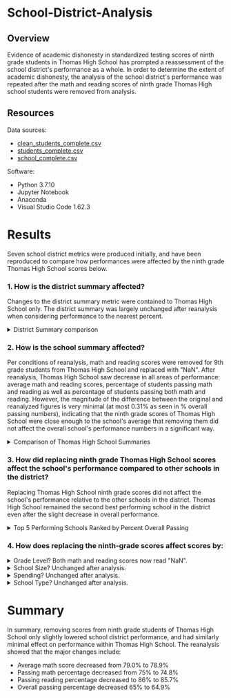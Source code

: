 # School-District-Analysis

## Overview
Evidence of academic dishonesty in standardized testing scores of ninth grade students in Thomas High School has prompted a reassessment of the school district's performance as a whole. In order to determine the extent of academic dishonesty, the analysis of the school district's performance was repeated after the math and reading scores of ninth grade Thomas High school students were removed from analysis. 

## Resources
Data sources: 
* [clean_students_complete.csv](Resources/clean_students_complete.csv)
* [students_complete.csv](Resources/students_complete.csv)
* [school_complete.csv](Resources/school_complete.csv) <!--link the CSVs after uploading-->

Software:
* Python 3.7.10
* Jupyter Notebook
* Anaconda
* Visual Studio Code 1.62.3

# Results
Seven school district metrics were produced initially, and have been reproduced to compare how performances were affected by the ninth grade Thomas High School scores below.

### 1. How is the district summary affected?
Changes to the district summary metric were contained to Thomas High School only. The district summary was largely unchanged after reanalysis when considering performance to the nearest percent.  
    <details>
    <summary>District Summary comparison</summary>
    Reanalyzed
    <img src="Resources/images/district_summary_reanalyzed.png"> 
    Original
    <img src="Resources/images/district_summary_original.png"> 
    </details>

### 2. How is the school summary affected? 
Per conditions of reanalysis, math and reading scores were removed for 9th grade students from Thomas High School and replaced with "NaN". After reanalysis, Thomas High School saw decrease in all areas of performance: average math and reading scores, percentage of students passing math and reading as well as percentage of students passing both math and reading. However, the magnitude of the difference between the original and reanalyzed figures is very minimal (at most 0.31% as seen in % overall passing numbers), indicating that the ninth grade scores of Thomas High School were close enough to the school's average that removing them did not affect the overall school's performance numbers in a significant way.
    <details>
    <summary>Comparison of Thomas High School Summaries</summary>
      Reanalyzed
    <img src="Resources/images/THS_school_summary_reanalyzed.png"> 
      Original
    <img src="Resources/images/THS_school_summary_original.png"> 
    </details>

### 3. How did replacing ninth grade Thomas High School scores affect the school's performance compared to other schools in the district?
Replacing Thomas High School ninth grade scores did not affect the school's performance relative to the other schools in the district.
Thomas High School remained the second best performing school in the district even after the slight decrease in overall performance.
    <details>
    <summary>Top 5 Performing Schools Ranked by Percent Overall Passing</summary>
      Reanalyzed
    <img src="Resources/images/top_performing_5_reanalyzed.png"> 
      Original
    <img src="Resources/images/top_performing_5_original.png"> 
    </details>

### 4. How does replacing the ninth-grade scores affect scores by:
<details>
<summary>Grade Level? Both math and reading scores now read "NaN".</summary>
  Reanalyzed Math by Grade
    <img src="Resources/images/math_scores_by_grade_reanalyzed.png">
    
  Original Math by Grade
    <img src="Resources/images/math_scores_by_grade_original.png"> 
    
  Reanalyzed Reading by Grade 
    <img src="Resources/images/reading_scores_by_grade_reanalyzed.png"> 
    
  Original Reading by Grade
    <img src="Resources/images/reading_scores_by_grade_original.png"> 
    
</details>

<details>
<summary>School Size? Unchanged after analysis.</summary>
  Reanalyzed
<img src="Resources/images/scores_by_school_size_reanalyzed.png">
  Original
<img src="Resources/images/scores_by_school_size_original.png"> 
</details>

<details>
<summary>Spending? Unchanged after analysis.</summary>
  Reanalyzed
<img src="Resources/images/scores_by_spending_reanalyzed.png"> 
  Original
<img src="Resources/images/scores_by_spending_original.png"> 
</details>

<details>
<summary>School Type? Unchanged after analysis.</summary>
  Reanalyzed
<img src="Resources/images/scores_by_school_type_reanalyzed.png"> 
  Original
<img src="Resources/images/scores_by_school_type_original.png"> 
</details>

# Summary
In summary, removing scores from ninth grade students of Thomas High School only slightly lowered school district performance, and had similarly minimal effect on performance within Thomas High School. The reanalysis showed that the major changes include:
* Average math score decreased from 79.0% to 78.9%
* Passing math percentage decreased from 75% to 74.8%
* Passing reading percentage decreased to 86% to 85.7%
* Overall passing percentage decreased 65% to 64.9%
